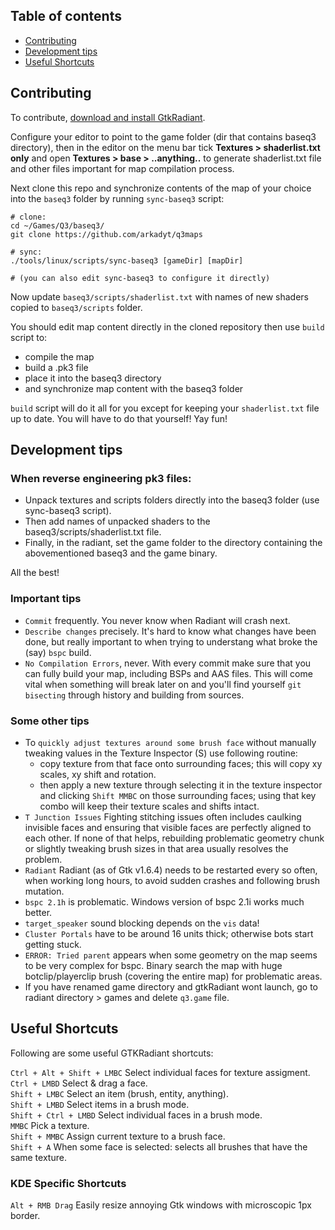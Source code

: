 ## Table of contents

* [Contributing](#contributing)
* [Development tips](#development-tips)
* [Useful Shortcuts](#useful-shortcuts)

## Contributing

To contribute, [download and install GtkRadiant](https://icculus.org/gtkradiant/downloads.html). 

Configure your editor to point to the game folder (dir that contains baseq3 directory), then in the editor on the menu bar tick **Textures > shaderlist.txt only** and open **Textures > base > ..anything..** to generate shaderlist.txt file and other files important for map compilation process.

Next clone this repo and synchronize contents of the map of your choice into the `baseq3` folder by running `sync-baseq3` script:
```
# clone:
cd ~/Games/Q3/baseq3/
git clone https://github.com/arkadyt/q3maps

# sync:
./tools/linux/scripts/sync-baseq3 [gameDir] [mapDir]

# (you can also edit sync-baseq3 to configure it directly)
```
Now update `baseq3/scripts/shaderlist.txt` with names of new shaders copied to `baseq3/scripts` folder.

You should edit map content directly in the cloned repository then use `build` script to:

* compile the map
* build a .pk3 file
* place it into the baseq3 directory
* and synchronize map content with the baseq3 folder

`build` script will do it all for you except for keeping your `shaderlist.txt` file up to date. You will have to do that yourself! Yay fun!

## Development tips

### When reverse engineering pk3 files:

* Unpack textures and scripts folders directly into the baseq3 folder (use sync-baseq3 script).
* Then add names of unpacked shaders to the baseq3/scripts/shaderlist.txt file.
* Finally, in the radiant, set the game folder to the directory containing the abovementioned baseq3 and the game binary.

All the best!

### Important tips

* `Commit` frequently. You never know when Radiant will crash next.
* `Describe changes` precisely. It's hard to know what changes have been done, but really important to when trying to understang what broke the (say) `bspc` build.
* `No Compilation Errors`, never. With every commit make sure that you can fully build your map, including BSPs and AAS files. This will come vital when something will break later on and you'll find yourself `git bisecting` through history and building from sources.

### Some other tips

* To `quickly adjust textures around some brush face` without manually tweaking values in the Texture Inspector (S) use following routine: 
  - copy texture from that face onto surrounding faces; this will copy xy scales, xy shift and rotation.
  - then apply a new texture through selecting it in the texture inspector and clicking `Shift MMBC` on those surrounding faces; using that key combo will keep their texture scales and shifts intact.
* `T Junction Issues` Fighting stitching issues often includes caulking invisible faces and ensuring that visible faces are perfectly aligned to each other. If none of that helps, rebuilding problematic geometry chunk or slightly tweaking brush sizes in that area usually resolves the problem.
* `Radiant` Radiant (as of Gtk v1.6.4) needs to be restarted every so often, when working long hours, to avoid sudden crashes and following brush mutation.
* `bspc 2.1h` is problematic. Windows version of bspc 2.1i works much better.
* `target_speaker` sound blocking depends on the `vis` data!
* `Cluster Portals` have to be around 16 units thick; otherwise bots start getting stuck.
* `ERROR: Tried parent` appears when some geometry on the map seems to be very complex for bspc. Binary search the map with huge botclip/playerclip brush (covering the entire map) for problematic areas.
* If you have renamed game directory and gtkRadiant wont launch, go to radiant directory > games and delete `q3.game` file.

## Useful Shortcuts

Following are some useful GTKRadiant shortcuts:

`Ctrl + Alt + Shift + LMBC` Select individual faces for texture assigment.<br>
`Ctrl + LMBD` Select & drag a face.<br>
`Shift + LMBC` Select an item (brush, entity, anything).<br>
`Shift + LMBD` Select items in a brush mode.<br>
`Shift + Ctrl + LMBD` Select individual faces in a brush mode.<br>
`MMBC` Pick a texture.<br>
`Shift + MMBC` Assign current texture to a brush face.<br>
`Shift + A` When some face is selected: selects all brushes that have the same texture.<br>


### KDE Specific Shortcuts

`Alt + RMB Drag` Easily resize annoying Gtk windows with microscopic 1px border.

